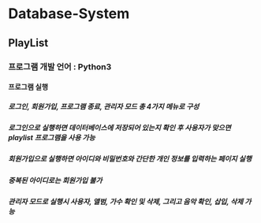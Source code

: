 # Database-System

## PlayList
### 프로그램 개발 언어 : Python3
#### 프로그램 실행
##### 로그인, 회원가입, 프로그램 종료, 관리자 모드 총 4가지 메뉴로 구성
##### 로그인으로 실행하면 데이터베이스에 저장되어 있는지 확인 후 사용자가 맞으면 playlist 프로그램을 사용 가능
##### 회원가입으로 실행하면 아이디와 비밀번호와 간단한 개인 정보를 입력하는 페이지 실행
##### 중복된 아이디로는 회원가입 불가
##### 관리자 모드로 실행시 사용자, 앨범, 가수 확인 및 삭제, 그리고 음악 확인, 삽입, 삭제 가능
